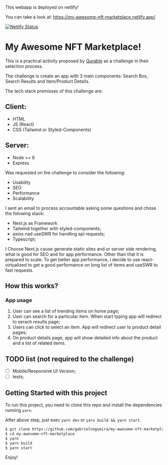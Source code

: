 This webapp is deployed on netlify! 

You can take a look at: https://my-awesome-nft-marketplace.netlify.app/

[![Netlify Status](https://api.netlify.com/api/v1/badges/0851317c-d0d6-4275-99a5-5281ea383b0a/deploy-status)](https://app.netlify.com/sites/my-awesome-nft-marketplace/deploys)


# My Awesome NFT Marketplace!

This is a practical activity proposed by [Qurable](https://www.qurable.co) as a challenge in their selection process.

The challenge is create an app with 3 main components: Search Box, Search Results and Item/Product Details.

The tech stack premisses of this challenge are:

## Client:

  * HTML
  * JS (React)
  * CSS (Tailwind or Styled-Components)

## Server:

  * Node >= 6
  * Express


Was requested on the challenge to consider the following:

  * Usability
  * SEO
  * Performance
  * Scalability

I sent an email to process accountable asking some questions and chose the folowing stack:

  * Next.js as Framework
  * Tailwind together with styled-components;
  * axios nad useSWR for handling api requests;
  * Typescript;

I Choose Next.js cause generate static sites and or server side rendering, what is good for SEO and for app performance. Other than that it is prepared to scale. To get better app performance, i decide to use react-virtualized to get a good performance on long list of items and useSWR to fast requests.


## How this works?
### App usage
1. User can see a list of trending items on home page;
2. User can search for a particular item. When start typing app will redirect to serach results page;
4. Users can click to select an item. App will redirect user to product detail pages;
5. On product details page, app will show detailed info about the product and a list of related items.

## TODO list (not required to the challenge)
- [ ] Mobile/Responsive UI Version;
- [ ] tests;

## Getting Started with this project
  To run this project, you need to clone this repo and install the dependencies running ```yarn```.

  After above step, just exec ```yarn dev``` or ```yarn build && yarn start```.

```bash
$ git clone https://github.com/gabrielnogueira/my-awesome-nft-marketplace
$ cd my-awesome-nft-marketplace
$ yarn
$ yarn build
$ yarn start
```

Enjoy!

